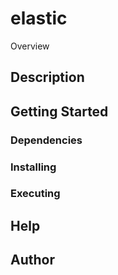 # elastic

Overview

## Description

## Getting Started

### Dependencies

### Installing

### Executing

## Help

## Author
